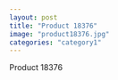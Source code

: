 ```yaml
---
layout: post
title: "Product 18376"
image: "product18376.jpg"
categories: "category1"
---
```

Product 18376
